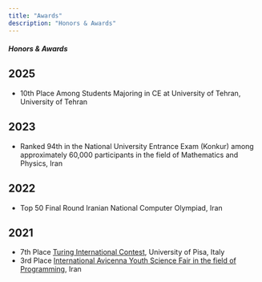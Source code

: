 ```yaml
---
title: "Awards"
description: "Honors & Awards"
---
```

##### Honors & Awards

## 2025 
- 10th Place Among Students Majoring in CE at University of Tehran, University of Tehran

## 2023
- Ranked 94th in the National University Entrance Exam (Konkur) among approximately 60,000 participants in the field of Mathematics and Physics, Iran

## 2022
- Top 50 Final Round Iranian National Computer Olympiad, Iran

## 2021
- 7th Place [Turing International Contest](Merit_Einollahi_Rayhaneh.pdf), University of Pisa, Italy
- 3rd Place [International Avicenna Youth Science Fair in the field of Programming](Avecina.pdf), Iran
